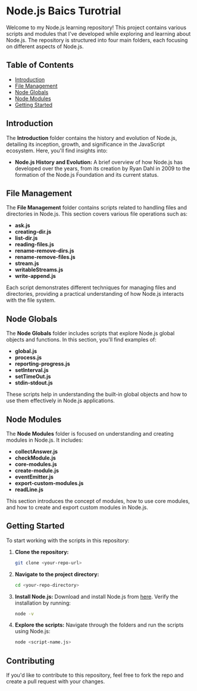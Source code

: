 # Node.js Baics Turotrial

Welcome to my Node.js learning repository! This project contains various scripts and modules that I've developed while exploring and learning about Node.js. The repository is structured into four main folders, each focusing on different aspects of Node.js.

## Table of Contents
- [Introduction](#introduction)
- [File Management](#file-management)
- [Node Globals](#node-globals)
- [Node Modules](#node-modules)
- [Getting Started](#getting-started)

## Introduction
The **Introduction** folder contains the history and evolution of Node.js, detailing its inception, growth, and significance in the JavaScript ecosystem. Here, you'll find insights into:
- **Node.js History and Evolution:** A brief overview of how Node.js has developed over the years, from its creation by Ryan Dahl in 2009 to the formation of the Node.js Foundation and its current status.

## File Management
The **File Management** folder contains scripts related to handling files and directories in Node.js. This section covers various file operations such as:
- **ask.js**
- **creating-dir.js**
- **list-dir.js**
- **reading-files.js**
- **rename-remove-dirs.js**
- **rename-remove-files.js**
- **stream.js**
- **writableStreams.js**
- **write-append.js**

Each script demonstrates different techniques for managing files and directories, providing a practical understanding of how Node.js interacts with the file system.

## Node Globals
The **Node Globals** folder includes scripts that explore Node.js global objects and functions. In this section, you'll find examples of:
- **global.js**
- **process.js**
- **reporting-progress.js**
- **setInterval.js**
- **setTimeOut.js**
- **stdin-stdout.js**

These scripts help in understanding the built-in global objects and how to use them effectively in Node.js applications.

## Node Modules
The **Node Modules** folder is focused on understanding and creating modules in Node.js. It includes:
- **collectAnswer.js**
- **checkModule.js**
- **core-modules.js**
- **create-module.js**
- **eventEmitter.js**
- **export-custom-modules.js**
- **readLine.js**

This section introduces the concept of modules, how to use core modules, and how to create and export custom modules in Node.js.

## Getting Started
To start working with the scripts in this repository:

1. **Clone the repository:**
    ```bash
    git clone <your-repo-url>
    ```
2. **Navigate to the project directory:**
    ```bash
    cd <your-repo-directory>
    ```
3. **Install Node.js:**
    Download and install Node.js from [here](https://nodejs.org/). Verify the installation by running:
    ```bash
    node -v
    ```
4. **Explore the scripts:**
    Navigate through the folders and run the scripts using Node.js:
    ```bash
    node <script-name.js>
    ```

## Contributing
If you'd like to contribute to this repository, feel free to fork the repo and create a pull request with your changes.
